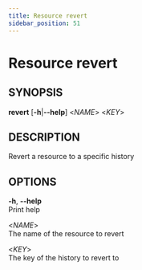 ```yaml
---
title: Resource revert
sidebar_position: 51
---
```


# Resource revert

## SYNOPSIS

**revert** \[**-h**\|**--help**\] \<*NAME*\> \<*KEY*\>

## DESCRIPTION

Revert a resource to a specific history

## OPTIONS

**-h**, **--help**  
Print help

\<*NAME*\>  
The name of the resource to revert

\<*KEY*\>  
The key of the history to revert to
